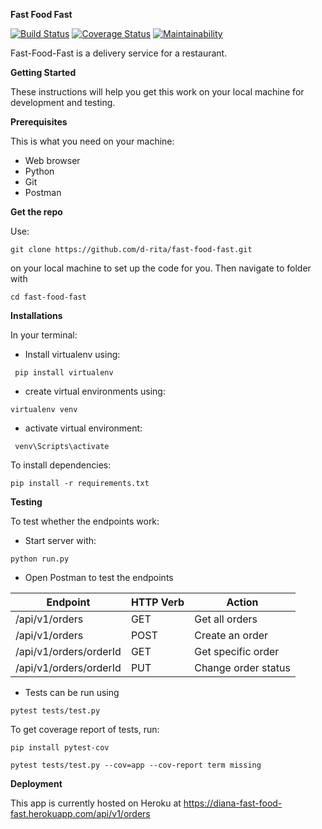 **Fast Food Fast**

[![Build Status](https://travis-ci.com/d-rita/fast-food-fast.svg?branch=test-apis)](https://travis-ci.com/d-rita/fast-food-fast)
[![Coverage Status](https://coveralls.io/repos/github/d-rita/fast-food-fast/badge.svg?branch=challenge2)](https://coveralls.io/github/d-rita/fast-food-fast?branch=challenge2)
[![Maintainability](https://api.codeclimate.com/v1/badges/ac9de1de92af85530407/maintainability)](https://codeclimate.com/github/d-rita/fast-food-fast/maintainability)


Fast-Food-Fast is a delivery service for a restaurant. 

**Getting Started**

These instructions will help you get this work on your local machine for development and testing.

**Prerequisites**

This is what you need on your machine:
- Web browser
- Python 
- Git
- Postman

**Get the repo**

Use: 
```
git clone https://github.com/d-rita/fast-food-fast.git 
```
on your local machine to set up the code for you. Then navigate to folder with
 ```
 cd fast-food-fast
 ```

**Installations**

In your terminal:
- Install virtualenv using:
```
 pip install virtualenv
```
- create virtual environments using: 
```
virtualenv venv
```
- activate virtual environment:
```
 venv\Scripts\activate
 ```
To install dependencies:
```
pip install -r requirements.txt
```

**Testing**

To test whether the endpoints work:
- Start server with: 
```
python run.py 
```

- Open Postman to test the endpoints

|Endpoint               | HTTP Verb | Action            | 
|-----------------------|-----------| ------------------|
|/api/v1/orders         |GET        |Get all orders     |
|/api/v1/orders         |POST       |Create an order    |
|/api/v1/orders/orderId |GET        |Get specific order |
|/api/v1/orders/orderId |PUT        |Change order status|

- Tests can be run using 
```
pytest tests/test.py
```

To get coverage report of tests, run:
```
pip install pytest-cov
```
```
pytest tests/test.py --cov=app --cov-report term missing
```

**Deployment**

This app is currently hosted on Heroku at https://diana-fast-food-fast.herokuapp.com/api/v1/orders
